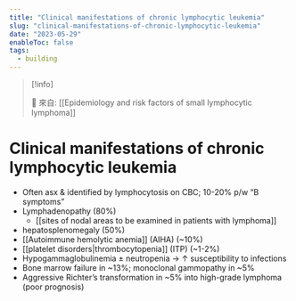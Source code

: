 ```yaml
---
title: "Clinical manifestations of chronic lymphocytic leukemia"
slug: "clinical-manifestations-of-chronic-lymphocytic-leukemia"
date: "2023-05-29"
enableToc: false
tags:
  - building
---
```


> [!info]
>
> 🌱 來自: [[Epidemiology and risk factors of small lymphocytic lymphoma]]

# Clinical manifestations of chronic lymphocytic leukemia

- Often asx & identified by lymphocytosis on CBC;
  10-20% p/w “B symptoms”
- Lymphadenopathy (80%)
  - [[sites of nodal areas to be examined in patients with lymphoma]]
- hepatosplenomegaly (50%)
- [[Autoimmune hemolytic anemia]] (AIHA) (~10%)
- [[platelet disorders|thrombocytopenia]] (ITP) (~1-2%)
- Hypogammaglobulinemia
  ± neutropenia
  → ↑ susceptibility to infections
- Bone marrow failure in ~13%;
  monoclonal gammopathy in ~5%
- Aggressive Richter’s transformation
  in ~5% into high-grade lymphoma (poor prognosis)

